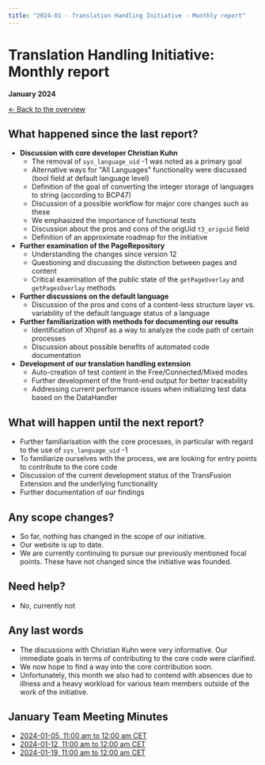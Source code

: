 ```yaml
---
title: "2024-01 - Translation Handling Initiative - Monthly report"
---
```


# Translation Handling Initiative: Monthly report
**January 2024**

[← Back to the overview](https://notes.typo3.org/s/f3ae8fZSD)

## What happened since the last report?

- **Discussion with core developer Christian Kuhn**
  - The removal of `sys_language_uid` -1 was noted as a primary goal
  - Alternative ways for "All Languages" functionality were discussed (bool field at default language level)
  - Definition of the goal of converting the integer storage of languages to string (according to BCP47)
  - Discussion of a possible workflow for major core changes such as these 
  - We emphasized the importance of functional tests
  - Discussion about the pros and cons of the origUid `t3_origuid` field
  - Definition of an approximate roadmap for the initiative
- **Further examination of the PageRepository**
  - Understanding the changes since version 12
  - Questioning and discussing the distinction between pages and content
  - Critical examination of the public state of the `getPageOverlay` and `getPagesOverlay` methods
- **Further discussions on the default language**
  - Discussion of the pros and cons of a content-less structure layer vs. variability of the default language status of a language
- **Further familiarization with methods for documenting our results**
  - Identification of Xhprof as a way to analyze the code path of certain processes
  - Discussion about possible benefits of automated code documentation
- **Development of our translation handling extension**
  - Auto-creation of test content in the Free/Connected/Mixed modes
  - Further development of the front-end output for better traceability
  - Addressing current performance issues when initializing test data based on the DataHandler

## What will happen until the next report?

- Further familiarisation with the core processes, in particular with regard to the use of `sys_language_uid` -1
- To familiarize ourselves with the process, we are looking for entry points to contribute to the core code
- Discussion of the current development status of the TransFusion Extension and the underlying functionality
- Further documentation of our findings

## Any scope changes?
- So far, nothing has changed in the scope of our initiative.
- Our website is up to date.
- We are currently continuing to pursue our previously mentioned focal points. These have not changed since the initiative was founded.

## Need help?

- No, currently not

## Any last words

- The discussions with Christian Kuhn were very informative. Our immediate goals in terms of contributing to the core code were clarified.
- We now hope to find a way into the core contribution soon.
- Unfortunately, this month we also had to contend with absences due to illness and a heavy workload for various team members outside of the work of the initiative.

## January Team Meeting Minutes

- [2024-01-05, 11:00 am to 12:00 am CET](https://notes.typo3.org/s/q1euU_wMt)
- [2024-01-12, 11:00 am to 12:00 am CET](https://notes.typo3.org/s/ANe0QizZ2)
- [2024-01-19, 11:00 am to 12:00 am CET](https://notes.typo3.org/s/sEONb4kd6)
